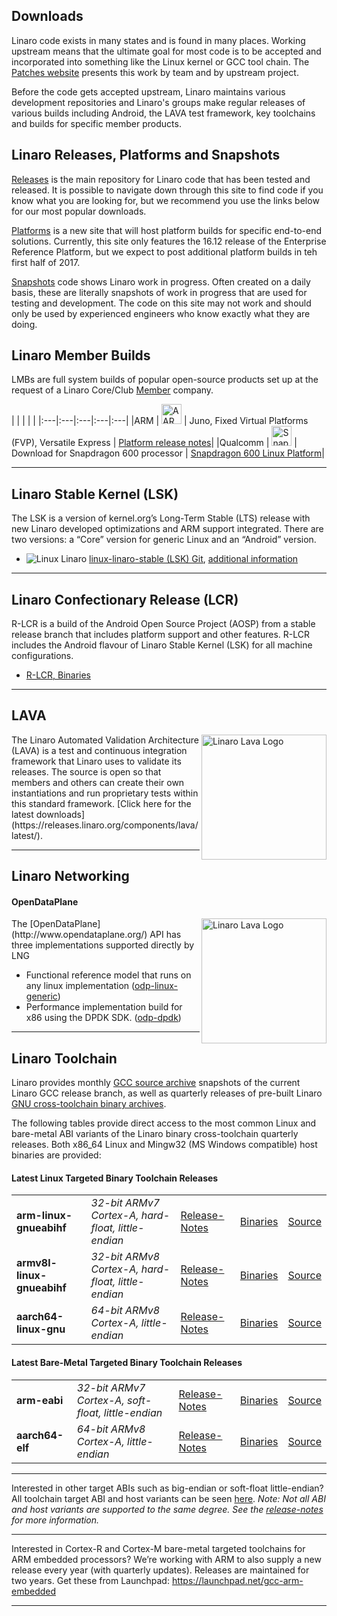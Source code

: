 ## Downloads

Linaro code exists in many states and is found in many places. Working upstream means that the ultimate goal for most code is to be accepted and incorporated into something like the Linux kernel or GCC tool chain. The [Patches website](http://patches.linaro.org/) presents this work by team and by upstream project.

Before the code gets accepted upstream, Linaro maintains various development repositories and Linaro's groups make regular releases of various builds including Android, the LAVA test framework, key toolchains and builds for specific member products.

## Linaro Releases, Platforms and Snapshots

[Releases](http://releases.linaro.org/) is the main repository for Linaro code that has been tested and released. It is possible to navigate down through this site to find code if you know what you are looking for, but we recommend you use the links below for our most popular downloads.

[Platforms](https://platforms.linaro.org/documentation/Reference-Platform/Platforms/Enterprise/README.md/) is a new site that will host platform builds for specific end-to-end solutions. Currently, this site only features the 16.12 release of the Enterprise Reference Platform, but we expect to post additional platform builds in teh first half of 2017. 

[Snapshots](http://snapshots.linaro.org/) code shows Linaro work in progress. Often created on a daily basis, these are literally snapshots of work in progress that are used for testing and development. The code on this site may not work and should only be used by experienced engineers who know exactly what they are doing. 

## Linaro Member Builds

LMBs are full system builds of popular open-source products set up at the request of a Linaro Core/Club [Member](https://www.linaro.org/members/) company.

|     |     |     |     |
|:---|:---|:---|:---|:---|
|ARM | <img src="https://www.linaro.org/wp-content/uploads/2014/08/aarch-64-logo.png" width="32px" height="auto" alt="AARCH 64 Logo" /> | Juno, Fixed Virtual Platforms (FVP), Versatile Express | [Platform release notes](http://community.arm.com/groups/arm-development-platforms)|
|Qualcomm | <img src="https://www.linaro.org/wp-content/uploads/2014/08/snapdragon-logo.png" width="32px" height="auto" alt="Snapdragon Logo" /> | Download for Snapdragon 600 processor | [Snapdragon 600 Linux Platform](https://releases.linaro.org/debian/boards/snapdragon/latest/)|

***

## Linaro Stable Kernel (LSK)

The LSK is a version of kernel.org’s Long-Term Stable (LTS) release with new Linaro developed optimizations and ARM support integrated. There are two versions: a “Core” version for generic Linux and an “Android” version.

- <img src="https://www.linaro.org/wp-content/uploads/2014/02/icon-linux-logo-24x24.png" alt="Linux Linaro" /> [linux-linaro-stable (LSK) Git](https://git.linaro.org/kernel/linux-linaro-stable.git/), [additional information](https://wiki.linaro.org/LSK)

***

## Linaro Confectionary Release (LCR)

R-LCR is a build of the Android Open Source Project (AOSP) from a stable release branch that includes platform support and other features. R-LCR includes the Android flavour of Linaro Stable Kernel (LSK) for all machine configurations.

- [R-LCR, Binaries](https://releases.linaro.org/android/reference-lcr/)

***

## LAVA

<img src="https://www.linaro.org/wp-content/uploads/2015/11/lava-logo_standard.png" alt="Linaro Lava Logo" width="200px" height="auto" align="right" />
The Linaro Automated Validation Architecture (LAVA) is a test and continuous integration framework that Linaro uses to validate its releases. The source is open so that members and others can create their own instantiations and run proprietary tests within this standard framework. [Click here for the latest downloads](https://releases.linaro.org/components/lava/latest/).

***

## Linaro Networking

#### OpenDataPlane

<img src="https://www.linaro.org/wp-content/uploads/2017/01/opendataplane-logo_standard-opendataplane.png" alt="Linaro Lava Logo" width="200px" height="auto" align="right" />
The [OpenDataPlane](http://www.opendataplane.org/) API has three implementations supported directly by LNG

- Functional reference model that runs on any linux implementation ([odp-linux-generic](https://git.linaro.org/lng/odp.git))
- Performance implementation build for x86  using the DPDK SDK. ([odp-dpdk](https://git.linaro.org/lng/odp-dpdk.git))

*** 
## Linaro Toolchain

Linaro provides monthly [GCC source archive](https://snapshots.linaro.org/components/toolchain/gcc-linaro/) snapshots of the current Linaro GCC release branch, as well as quarterly releases of pre-built Linaro [GNU cross-toolchain binary archives](https://releases.linaro.org/components/toolchain/binaries/).

The following tables provide direct access to the most common Linux and bare-metal ABI variants of the Linaro binary cross-toolchain quarterly releases.  Both x86_64 Linux and Mingw32 (MS Windows compatible) host binaries are provided:

#### Latest Linux Targeted Binary Toolchain Releases
|    |    |    |    |    |
|:---|:---|:---|:---|:---|
|**arm-linux-gnueabihf**|_32-bit ARMv7 Cortex-A, hard-float, little-endian_|[Release-Notes](https://releases.linaro.org/components/toolchain/binaries/latest/)|[Binaries](https://releases.linaro.org/components/toolchain/binaries/latest/arm-linux-gnueabihf/)|[Source](https://releases.linaro.org/components/toolchain/gcc-linaro/latest/)|
|**armv8l-linux-gnueabihf**|_32-bit ARMv8 Cortex-A, hard-float, little-endian_|[Release-Notes](https://releases.linaro.org/components/toolchain/binaries/latest/)|[Binaries](https://releases.linaro.org/components/toolchain/binaries/latest/armv8l-linux-gnueabihf/)|[Source](https://releases.linaro.org/components/toolchain/gcc-linaro/latest/)|
|**aarch64-linux-gnu**|_64-bit ARMv8 Cortex-A, little-endian_|[Release-Notes](https://releases.linaro.org/components/toolchain/binaries/latest/)|[Binaries](https://releases.linaro.org/components/toolchain/binaries/latest/aarch64-linux-gnu/)|[Source](https://releases.linaro.org/components/toolchain/gcc-linaro/latest/)|

#### Latest Bare-Metal Targeted Binary Toolchain Releases
|    |    |    |    |    |
|:---|:---|:---|:---|:---|
|**arm-eabi**|_32-bit ARMv7 Cortex-A, soft-float, little-endian_|[Release-Notes](https://releases.linaro.org/components/toolchain/binaries/latest/)|[Binaries](https://releases.linaro.org/components/toolchain/binaries/latest/arm-eabi/)|[Source](https://releases.linaro.org/components/toolchain/gcc-linaro/latest/)|
|**aarch64-elf**|_64-bit ARMv8 Cortex-A, little-endian_|[Release-Notes](https://releases.linaro.org/components/toolchain/binaries/latest/)|[Binaries](https://releases.linaro.org/components/toolchain/binaries/latest/aarch64-elf/)|[Source](https://releases.linaro.org/components/toolchain/gcc-linaro/latest/)|

***

Interested in other target ABIs such as big-endian or soft-float little-endian? All toolchain target ABI and host variants can be seen [here](https://releases.linaro.org/components/toolchain/binaries/latest/). _Note: Not all ABI and host variants are supported to the same degree. See the [release-notes](https://releases.linaro.org/components/toolchain/binaries/latest/) for more information._

***

Interested in Cortex-R and Cortex-M bare-metal targeted toolchains for ARM embedded processors? We’re working with ARM to also supply a new release every year (with quarterly updates). Releases are maintained for two years. Get these from Launchpad: https://launchpad.net/gcc-arm-embedded

***

